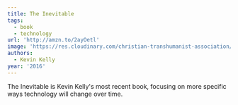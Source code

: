 ```yaml
---
title: The Inevitable
tags:
  - book
  - technology
url: 'http://amzn.to/2ayOetl'
image: 'https://res.cloudinary.com/christian-transhumanist-association/image/upload/v1757363065/books/81gIB6c0oBL._SL1500_.jpg'
authors:
  - Kevin Kelly
year: '2016'
---
```

The Inevitable is Kevin Kelly's most recent book, focusing on more specific ways technology will change over time.
